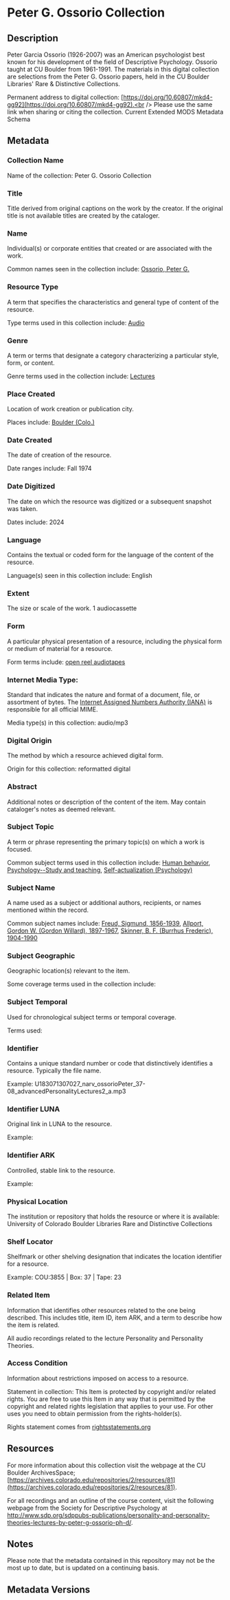 # Peter G. Ossorio Collection
## Description
Peter Garcia Ossorio (1926-2007) was an American psychologist best known for his development of the field of Descriptive Psychology.  Ossorio taught at CU Boulder from 1961-1991.  The materials in this digital collection are selections from the Peter G. Ossorio papers, held in the CU Boulder Libraries' Rare & Distinctive Collections.

Permanent address to digital collection: [https://doi.org/10.60807/mkd4-gg92](https://doi.org/10.60807/mkd4-gg92).<br /> 
Please use the same link when sharing or citing the collection.
Current Extended MODS Metadata Schema

## Metadata
### Collection Name
Name of the collection: Peter G. Ossorio Collection
### Title
Title derived from original captions on the work by the creator. If the original title is not available titles are created by the cataloger.

### Name
Individual(s) or corporate entities that created or are associated with the work. 

Common names seen in the collection include: [Ossorio, Peter G.](http://id.worldcat.org/fast/16889)

### Resource Type
A term that specifies the characteristics and general type of content of the resource. 

Type terms used in this collection include: [Audio](http://id.loc.gov/vocabulary/resourceTypes/aud)

### Genre
A term or terms that designate a category characterizing a particular style, form, or content. 

Genre terms used in the collection include: [Lectures](http://vocab.getty.edu/page/aat/300026673)

### Place Created
Location of work creation or publication city. 

Places include: [Boulder (Colo.)](http://id.loc.gov/authorities/names/n79091289)

### Date Created
The date of creation of the resource. 

Date ranges include: Fall 1974

### Date Digitized
The date on which the resource was digitized or a subsequent snapshot was taken. 

Dates include: 2024

### Language
Contains the textual or coded form for the language of the content of the resource. 

Language(s) seen in this collection include: English

### Extent
The size or scale of the work. 1 audiocassette

### Form
A particular physical presentation of a resource, including the physical form or medium of material for a resource. 

Form terms include: [open reel audiotapes](http://vocab.getty.edu/page/aat/300417312)

### Internet Media Type: 
Standard that indicates the nature and format of a document, file, or assortment of bytes. The [Internet Assigned Numbers Authority (IANA)](https://www.iana.org/assignments/media-types/media-types.xhtml) is responsible for all official MIME. 

Media type(s) in this collection: audio/mp3

### Digital Origin
The method by which a resource achieved digital form.

 Origin for this collection: reformatted digital

### Abstract
Additional notes or description of the content of the item. May contain cataloger's notes as deemed relevant.

### Subject Topic
A term or phrase representing the primary topic(s) on which a work is focused. 

Common subject terms used in this collection include: [Human behavior](http://id.worldcat.org/fast/962811), [Psychology--Study and teaching](http://id.worldcat.org/fast/895557), [Self-actualization (Psychology)](http://id.worldcat.org/fast/1111481)

### Subject Name
A name used as a subject or additional authors, recipients, or names mentioned within the record.

Common subject names include: [Freud, Sigmund, 1856-1939](http://id.worldcat.org/fast/34252), [Allport, Gordon W. (Gordon Willard), 1897-1967](http://id.worldcat.org/fast/34313), [Skinner, B. F. (Burrhus Frederic), 1904-1990](http://id.worldcat.org/fast/32110)

### Subject Geographic
Geographic location(s) relevant to the item. 

Some coverage terms used in the collection include: 

### Subject Temporal
Used for chronological subject terms or temporal coverage. 

Terms used: 


### Identifier
Contains a unique standard number or code that distinctively identifies a resource. Typically the file name. 

Example: U183071307027_narv_ossorioPeter_37-08_advancedPersonalityLectures2_a.mp3
### Identifier LUNA	
Original link in LUNA to the resource. 

Example: 
### Identifier ARK
Controlled, stable link to the resource. 

Example:

### Physical Location
The institution or repository that holds the resource or where it is available: University of Colorado Boulder Libraries Rare and Distinctive Collections

### Shelf Locator
Shelfmark or other shelving designation that indicates the location identifier for a resource. 

Example: COU:3855 | Box: 37 | Tape: 23 

### Related Item
Information that identifies other resources related to the one being described. This includes title, item ID, item ARK, and a term to describe how the item is related.

All audio recordings related to the lecture Personality and Personality Theories.

### Access Condition
Information about restrictions imposed on access to a resource.

Statement in collection: This Item is protected by copyright and/or related rights. You are free to use this Item in any way that is permitted by the copyright and related rights legislation that applies to your use. For other uses you need to obtain permission from the rights-holder(s).

Rights statement comes from [rightsstatements.org](https://rightsstatements.org/page/1.0/?language=en)

## Resources
For more information about this collection visit the webpage at the CU Boulder ArchivesSpace; [https://archives.colorado.edu/repositories/2/resources/81](https://archives.colorado.edu/repositories/2/resources/81).

For all recordings and an outline of the course content, visit the following webpage from the Society for Descriptive Psychology at http://www.sdp.org/sdppubs-publications/personality-and-personality-theories-lectures-by-peter-g-ossorio-ph-d/.

## Notes
Please note that the metadata contained in this repository may not be the most up to date, but is updated on a continuing basis.

## Metadata Versions


